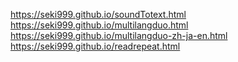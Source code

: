 https://seki999.github.io/soundTotext.html
https://seki999.github.io/multilangduo.html
https://seki999.github.io/multilangduo-zh-ja-en.html
https://seki999.github.io/readrepeat.html
